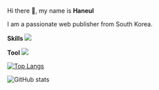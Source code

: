 Hi there 👋, my name is **Haneul**

I am a passionate web publisher from South Korea.

**Skills**
<img src="https://img.shields.io/badge/vue.js-4FC08D?style=flat-square&logo=vuedotjs&logoColor=white"/>

**Tool**
<img src="https://img.shields.io/badge/github-181717?style=for-the-badge&logo=github&logoColor=white">

[![Top Langs](https://github-readme-stats.vercel.app/api/top-langs/?username=psky95)](https://github.com/anuraghazra/github-readme-stats)

![GitHub stats](https://github-readme-stats.vercel.app/api?username=psky95&show_icons=true)  

